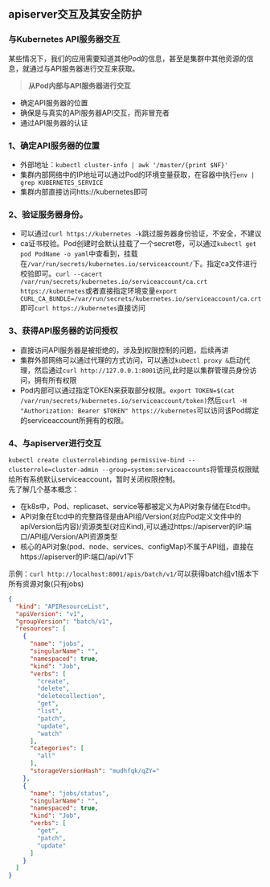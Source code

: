 ## apiserver交互及其安全防护
### 与Kubernetes API服务器交互
某些情况下，我们的应用需要知道其他Pod的信息，甚至是集群中其他资源的信息，就通过与API服务器进行交互来获取。

>**从Pod内部与API服务器进行交互**
- 确定API服务器的位置
- 确保是与真实的API服务器API交互，而非冒充者
- 通过API服务器的认证

### 1、确定API服务器的位置
- 外部地址：`kubectl cluster-info | awk '/master/{print $NF}'`
- 集群内部网络中的IP地址可以通过Pod的环境变量获取，在容器中执行`env | grep KUBERNETES_SERVICE`
- 集群内部直接访问htts://kubernetes即可
### 2、验证服务器身份。
- 可以通过`curl https://kubernetes -k`跳过服务器身份验证，不安全，不建议
- ca证书校验。Pod创建时会默认挂载了一个secret卷，可以通过`kubectl get pod PodName -o yaml`中查看到，挂载在`/var/run/secrets/kubernetes.io/serviceaccount/`下。指定ca文件进行校验即可。`curl --cacert /var/run/secrets/kubernetes.io/serviceaccount/ca.crt https://kubernetes`或者直接指定环境变量`export CURL_CA_BUNDLE=/var/run/secrets/kubernetes.io/serviceaccount/ca.crt`即可`curl https://kubernetes`直接访问
### 3、获得API服务器的访问授权
- 直接访问API服务器是被拒绝的，涉及到权限控制的问题，后续再讲
- 集群外部网络可以通过代理的方式访问，可以通过`kubectl proxy &`启动代理，然后通过`curl http://127.0.0.1:8001`访问,此时是以集群管理员身份访问，拥有所有权限
- Pod内部可以通过指定TOKEN来获取部分权限。`export TOKEN=$(cat /var/run/secrets/kubernetes.io/serviceaccount/token)`然后`curl -H "Authorization: Bearer $TOKEN" https://kubernetes`可以访问该Pod绑定的serviceaccount所拥有的权限。

### 4、与apiserver进行交互
`kubectl create clusterrolebinding permissive-bind --clusterrole=cluster-admin --group=system:serviceaccounts`将管理员权限赋给所有系统默认serviceaccount，暂时关闭权限控制。
<br>先了解几个基本概念：
- 在k8s中，Pod、replicaset、service等都被定义为API对象存储在Etcd中。
- API对象在Etcd中的完整路径是由API组/Version(对应Pod定义文件中的apiVersion后内容)/资源类型(对应Kind),可以通过https://apiserver的IP:端口/API组/Version/API资源类型
- 核心的API对象(pod、node、services、configMap)不属于API组，直接在https://apiserver的IP:端口/api/v1下

示例：`curl http://localhost:8001/apis/batch/v1/`可以获得batch组v1版本下所有资源对象(只有jobs)
```json
{
  "kind": "APIResourceList",
  "apiVersion": "v1",
  "groupVersion": "batch/v1",
  "resources": [
    {
      "name": "jobs",
      "singularName": "",
      "namespaced": true,
      "kind": "Job",
      "verbs": [
        "create",
        "delete",
        "deletecollection",
        "get",
        "list",
        "patch",
        "update",
        "watch"
      ],
      "categories": [
        "all"
      ],
      "storageVersionHash": "mudhfqk/qZY="
    },
    {
      "name": "jobs/status",
      "singularName": "",
      "namespaced": true,
      "kind": "Job",
      "verbs": [
        "get",
        "patch",
        "update"
      ]
    }
  ]
}
```

